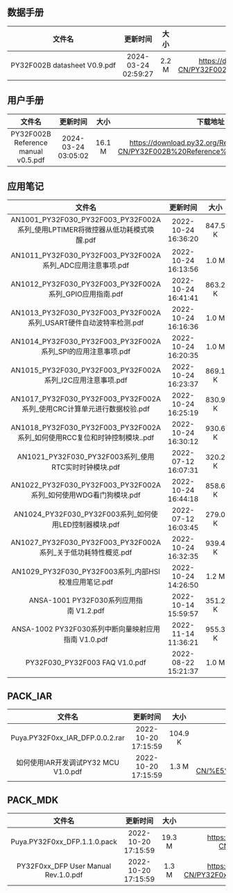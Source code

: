 ## 数据手册
| 文件名 | 更新时间 | 大小 | 下载地址 |
| :----: | :----: | :----: | :----: |
| PY32F002B datasheet V0.9.pdf | 2024-03-24 02:59:27 | 2.2 M | <https://download.py32.org/Datasheet/zh-CN/PY32F002B%C2%A0datasheet%C2%A0V0.9.pdf> |
## 用户手册
| 文件名 | 更新时间 | 大小 | 下载地址 |
| :----: | :----: | :----: | :----: |
| PY32F002B Reference manual v0.5.pdf | 2024-03-24 03:05:02 | 16.1 M | <https://download.py32.org/ReferenceManual/zh-CN/PY32F002B%20Reference%20manual%20v0.5.pdf> |
## 应用笔记
| 文件名 | 更新时间 | 大小 | 下载地址 |
| :----: | :----: | :----: | :----: |
| AN1001_PY32F030_PY32F003_PY32F002A系列_使用LPTIMER将微控器从低功耗模式唤醒.pdf | 2022-10-24 16:36:20 | 847.5 K | <https://download.py32.org/ApplicationNote/zh-CN/AN1001_PY32F030_PY32F003_PY32F002A%E7%B3%BB%E5%88%97_%E4%BD%BF%E7%94%A8LPTIMER%E5%B0%86%E5%BE%AE%E6%8E%A7%E5%99%A8%E4%BB%8E%E4%BD%8E%E5%8A%9F%E8%80%97%E6%A8%A1%E5%BC%8F%E5%94%A4%E9%86%92.pdf> |
| AN1011_PY32F030_PY32F003_PY32F002A系列_ADC应用注意事项.pdf | 2022-10-24 16:13:56 | 1.0 M | <https://download.py32.org/ApplicationNote/zh-CN/AN1011_PY32F030_PY32F003_PY32F002A%E7%B3%BB%E5%88%97_ADC%E5%BA%94%E7%94%A8%E6%B3%A8%E6%84%8F%E4%BA%8B%E9%A1%B9.pdf> |
| AN1012_PY32F030_PY32F003_PY32F002A系列_GPIO应用指南.pdf | 2022-10-24 16:41:41 | 863.2 K | <https://download.py32.org/ApplicationNote/zh-CN/AN1012_PY32F030_PY32F003_PY32F002A%E7%B3%BB%E5%88%97_GPIO%E5%BA%94%E7%94%A8%E6%8C%87%E5%8D%97.pdf> |
| AN1013_PY32F030_PY32F003_PY32F002A系列_USART硬件自动波特率检测.pdf | 2022-10-24 16:16:36 | 1.0 M | <https://download.py32.org/ApplicationNote/zh-CN/AN1013_PY32F030_PY32F003_PY32F002A%E7%B3%BB%E5%88%97_USART%E7%A1%AC%E4%BB%B6%E8%87%AA%E5%8A%A8%E6%B3%A2%E7%89%B9%E7%8E%87%E6%A3%80%E6%B5%8B.pdf> |
| AN1014_PY32F030_PY32F003_PY32F002A系列_SPI的应用注意事项.pdf | 2022-10-24 16:20:35 | 1.0 M | <https://download.py32.org/ApplicationNote/zh-CN/AN1014_PY32F030_PY32F003_PY32F002A%E7%B3%BB%E5%88%97_SPI%E7%9A%84%E5%BA%94%E7%94%A8%E6%B3%A8%E6%84%8F%E4%BA%8B%E9%A1%B9.pdf> |
| AN1015_PY32F030_PY32F003_PY32F002A系列_I2C应用注意事项.pdf | 2022-10-24 16:23:37 | 869.1 K | <https://download.py32.org/ApplicationNote/zh-CN/AN1015_PY32F030_PY32F003_PY32F002A%E7%B3%BB%E5%88%97_I2C%E5%BA%94%E7%94%A8%E6%B3%A8%E6%84%8F%E4%BA%8B%E9%A1%B9.pdf> |
| AN1017_PY32F030_PY32F003_PY32F002A系列_使用CRC计算单元进行数据校验.pdf | 2022-10-24 16:25:19 | 830.9 K | <https://download.py32.org/ApplicationNote/zh-CN/AN1017_PY32F030_PY32F003_PY32F002A%E7%B3%BB%E5%88%97_%E4%BD%BF%E7%94%A8CRC%E8%AE%A1%E7%AE%97%E5%8D%95%E5%85%83%E8%BF%9B%E8%A1%8C%E6%95%B0%E6%8D%AE%E6%A0%A1%E9%AA%8C.pdf> |
| AN1018_PY32F030_PY32F003_PY32F002A系列_如何使用RCC复位和时钟控制模块..pdf | 2022-10-24 16:30:12 | 930.6 K | <https://download.py32.org/ApplicationNote/zh-CN/AN1018_PY32F030_PY32F003_PY32F002A%E7%B3%BB%E5%88%97_%E5%A6%82%E4%BD%95%E4%BD%BF%E7%94%A8RCC%E5%A4%8D%E4%BD%8D%E5%92%8C%E6%97%B6%E9%92%9F%E6%8E%A7%E5%88%B6%E6%A8%A1%E5%9D%97..pdf> |
| AN1021_PY32F030_PY32F003系列_使用RTC实时时钟模块.pdf | 2022-07-12 16:07:31 | 320.2 K | <https://download.py32.org/ApplicationNote/zh-CN/AN1021_PY32F030_PY32F003%E7%B3%BB%E5%88%97_%E4%BD%BF%E7%94%A8RTC%E5%AE%9E%E6%97%B6%E6%97%B6%E9%92%9F%E6%A8%A1%E5%9D%97.pdf> |
| AN1022_PY32F030_PY32F003_PY32F002A系列_如何使用WDG看门狗模块.pdf | 2022-10-24 16:44:18 | 858.6 K | <https://download.py32.org/ApplicationNote/zh-CN/AN1022_PY32F030_PY32F003_PY32F002A%E7%B3%BB%E5%88%97_%E5%A6%82%E4%BD%95%E4%BD%BF%E7%94%A8WDG%E7%9C%8B%E9%97%A8%E7%8B%97%E6%A8%A1%E5%9D%97.pdf> |
| AN1024_PY32F030_PY32F003系列_如何使用LED控制器模块.pdf | 2022-07-12 16:03:45 | 279.0 K | <https://download.py32.org/ApplicationNote/zh-CN/AN1024_PY32F030_PY32F003%E7%B3%BB%E5%88%97_%E5%A6%82%E4%BD%95%E4%BD%BF%E7%94%A8LED%E6%8E%A7%E5%88%B6%E5%99%A8%E6%A8%A1%E5%9D%97.pdf> |
| AN1027_PY32F030_PY32F003_PY32F002A系列_关于低功耗特性概览.pdf | 2022-10-24 16:32:35 | 939.4 K | <https://download.py32.org/ApplicationNote/zh-CN/AN1027_PY32F030_PY32F003_PY32F002A%E7%B3%BB%E5%88%97_%E5%85%B3%E4%BA%8E%E4%BD%8E%E5%8A%9F%E8%80%97%E7%89%B9%E6%80%A7%E6%A6%82%E8%A7%88.pdf> |
| AN1029_PY32F030_PY32F003系列_内部HSI校准应用笔记.pdf | 2022-10-24 14:26:50 | 1.2 M | <https://download.py32.org/ApplicationNote/zh-CN/AN1029_PY32F030_PY32F003%E7%B3%BB%E5%88%97_%E5%86%85%E9%83%A8HSI%E6%A0%A1%E5%87%86%E5%BA%94%E7%94%A8%E7%AC%94%E8%AE%B0.pdf> |
| ANSA-1001 PY32F030系列应用指南 V1.2.pdf | 2022-10-14 15:59:57 | 351.2 K | <https://download.py32.org/ApplicationNote/zh-CN/ANSA-1001%20PY32F030%E7%B3%BB%E5%88%97%E5%BA%94%E7%94%A8%E6%8C%87%E5%8D%97%C2%A0V1.2.pdf> |
| ANSA-1002 PY32F030系列中断向量映射应用指南 V1.0.pdf | 2022-11-14 11:36:21 | 955.3 K | <https://download.py32.org/ApplicationNote/zh-CN/ANSA-1002%20PY32F030%E7%B3%BB%E5%88%97%E4%B8%AD%E6%96%AD%E5%90%91%E9%87%8F%E6%98%A0%E5%B0%84%E5%BA%94%E7%94%A8%E6%8C%87%E5%8D%97%C2%A0V1.0.pdf> |
| PY32F030_PY32F003 FAQ V1.0.pdf | 2022-08-22 15:21:37 | 1.0 M | <https://download.py32.org/ApplicationNote/zh-CN/PY32F030_PY32F003%20FAQ%20V1.0.pdf> |
## PACK_IAR
| 文件名 | 更新时间 | 大小 | 下载地址 |
| :----: | :----: | :----: | :----: |
| Puya.PY32F0xx_IAR_DFP.0.0.2.rar | 2022-10-20 17:15:59 | 104.9 K | <https://download.py32.org/PACK_IAR/zh-CN/Puya.PY32F0xx_IAR_DFP.0.0.2.rar> |
| 如何使用IAR开发调试PY32 MCU V1.0.pdf | 2022-10-20 17:15:59 | 1.3 M | <https://download.py32.org/PACK_IAR/zh-CN/%E5%A6%82%E4%BD%95%E4%BD%BF%E7%94%A8IAR%E5%BC%80%E5%8F%91%E8%B0%83%E8%AF%95PY32%20MCU%20V1.0.pdf> |
## PACK_MDK
| 文件名 | 更新时间 | 大小 | 下载地址 |
| :----: | :----: | :----: | :----: |
| Puya.PY32F0xx_DFP.1.1.0.pack | 2022-10-20 17:15:59 | 19.3 M | <https://download.py32.org/PACK_MDK/zh-CN/Puya.PY32F0xx_DFP.1.1.0.pack> |
| PY32F0xx_DFP User Manual Rev.1.0.pdf | 2022-10-20 17:15:59 | 1.3 M | <https://download.py32.org/PACK_MDK/zh-CN/PY32F0xx_DFP%20User%20Manual%20Rev.1.0.pdf> |
